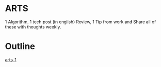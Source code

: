 # ARTS

1 Algorithm, 1 tech post (in english) Review, 1 Tip from work and Share all of these with thoughts weekly.


# Outline

[arts-1](arts-1/README.md)